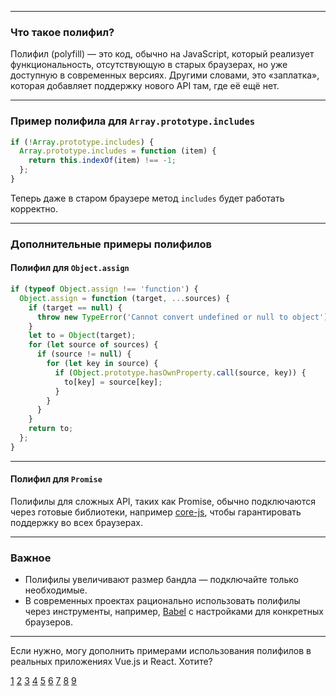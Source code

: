 
---

### Что такое полифил?

Полифил (polyfill) — это код, обычно на JavaScript, который реализует функциональность, отсутствующую в старых браузерах, но уже доступную в современных версиях. Другими словами, это «заплатка», которая добавляет поддержку нового API там, где её ещё нет.

---

### Пример полифила для `Array.prototype.includes`

```js
if (!Array.prototype.includes) {
  Array.prototype.includes = function (item) {
    return this.indexOf(item) !== -1;
  };
}
```

Теперь даже в старом браузере метод `includes` будет работать корректно.

---

### Дополнительные примеры полифилов

#### Полифил для `Object.assign`

```js
if (typeof Object.assign !== 'function') {
  Object.assign = function (target, ...sources) {
    if (target == null) {
      throw new TypeError('Cannot convert undefined or null to object');
    }
    let to = Object(target);
    for (let source of sources) {
      if (source != null) {
        for (let key in source) {
          if (Object.prototype.hasOwnProperty.call(source, key)) {
            to[key] = source[key];
          }
        }
      }
    }
    return to;
  };
}
```

---

#### Полифил для `Promise`

Полифилы для сложных API, таких как Promise, обычно подключаются через готовые библиотеки, например [core-js](https://github.com/zloirock/core-js), чтобы гарантировать поддержку во всех браузерах.

---

### Важное

- Полифилы увеличивают размер бандла — подключайте только необходимые.
- В современных проектах рационально использовать полифилы через инструменты, например, [Babel](https://babeljs.io/docs/en/babel-polyfill) с настройками для конкретных браузеров.

---

Если нужно, могу дополнить примерами использования полифилов в реальных приложениях Vue.js и React. Хотите?

[1](https://habr.com/ru/companies/usetech/articles/687288/)
[2](https://learn.javascript.ru/polyfills)
[3](https://sky.pro/wiki/javascript/polyfill-v-javascript-chto-eto-primery-i-kak-ispolzovat/)
[4](https://ru.hexlet.io/courses/js-dom/lessons/polyfills/theory_unit)
[5](https://mycodeplace.ru/articles/javascript-polyfills)
[6](https://developer.mozilla.org/ru/docs/Glossary/Polyfill)
[7](https://q-pax.ru/blog/erid/it/front/js/javascript_polyfills/)
[8](https://www.hackfrontend.com/docs/javascript/polyfill)
[9](https://www.youtube.com/watch?v=ti6vnn3NypQ)
